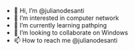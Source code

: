 - 👋 Hi, I’m @julianodesanti
- 👀 I’m interested in computer network
- 🌱 I’m currently learning pathping
- 💞️ I’m looking to collaborate on Windows
- 📫 How to reach me @julianodesanti

<!---
julianodesanti/julianodesanti is a ✨ special ✨ repository because its `README.md` (this file) appears on your GitHub profile.
You can click the Preview link to take a look at your changes.
--->
